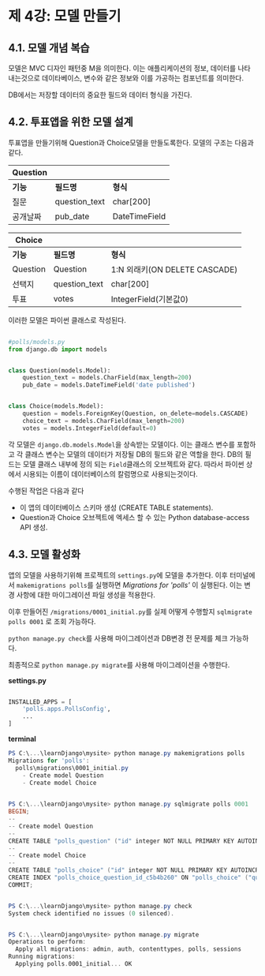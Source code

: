 # 제 4강: 모델 만들기

## 4.1. 모델 개념 복습

모델은 MVC 디자인 패턴중 M을 의미한다. 이는 애플리케이션의 정보, 데이터를 나타내는것으로 데이타베이스, 변수와 같은 정보와 이를 가공하는 컴포넌트를 의미한다.

DB에서는 저장할 데이터의 중요한 필드와 데이터 형식을 가진다.

## 4.2. 투표앱을 위한 모델 설계

투표앱을 만들기위해 Question과 Choice모델을 만들도록한다. 모델의 구조는 다음과 같다.

|Question| | |
|-|-|-|
|**기능**|**필드명**|**형식**|
|질문|question_text|char[200]|
|공개날짜|pub_date|DateTimeField|

|Choice| | |
|-|-|-|
|**기능**|**필드명**|**형식**|
|Question|Question|1:N 외래키(ON DELETE CASCADE)|
|선택지|question_text|char[200]|
|투표|votes|IntegerField(기본값0)|

이러한 모델은 파이썬 클래스로 작성된다.

~~~python

#polls/models.py
from django.db import models


class Question(models.Model):
    question_text = models.CharField(max_length=200)
    pub_date = models.DateTimeField('date published')


class Choice(models.Model):
    question = models.ForeignKey(Question, on_delete=models.CASCADE)
    choice_text = models.CharField(max_length=200)
    votes = models.IntegerField(default=0)
~~~

각 모델은 `django.db.models.Model`을 상속받는 모델이다. 이는 클래스 변수를 포함하고 각 클래스 변수는 모델의 데이터가 저장될 DB의 필드와 같은 역할을 한다. DB의 필드는 모델 클래스 내부에 정의 되는 `Field`클래스의 오브젝트와 같다. 따라서 파이썬 상에서 시용되는 이름이 데이터베이스의 칼럼명으로 사용되는것이다.

수행된 작업은 다음과 같다

- 이 앱의 데이터베이스 스키마 생성 (CREATE TABLE statements).
- Question과 Choice 오브젝트에 엑세스 할 수 있는 Python database-access API 생성.

## 4.3. 모델 활성화

앱의 모델을 사용하기위해 프로젝트의 `settings.py`에 모델을 추가한다. 이후 터미널에서 `makemigrations polls`를 실행하면 *Migrations for 'polls'* 이 실행된다. 이는 변경 사항에 대한 마이그레이션 파일 생성을 적용한다.

이후 만들어진 `/migrations/0001_initial.py`를 실제 어떻게 수행할지 `sqlmigrate polls 0001` 로 조회 가능하다.

`python manage.py check`를 사용해 마이그레이션과 DB변경 전 문제를 체크 가능하다.

최종적으로 `python manage.py migrate`를 사용해 마이그레이션을 수행한다.

**settings.py**

~~~python

INSTALLED_APPS = [
    'polls.apps.PollsConfig',
    ...
]

~~~

**terminal**

~~~ps1
PS C:\...\learnDjango\mysite> python manage.py makemigrations polls
Migrations for 'polls':
  polls\migrations\0001_initial.py
    - Create model Question
    - Create model Choice
  

PS C:\...\learnDjango\mysite> python manage.py sqlmigrate polls 0001
BEGIN;
--
-- Create model Question
--
CREATE TABLE "polls_question" ("id" integer NOT NULL PRIMARY KEY AUTOINCREMENT, "question_text" varchar(200) NOT NULL, "pub_date" datetime NOT NULL);
--
-- Create model Choice
--
CREATE TABLE "polls_choice" ("id" integer NOT NULL PRIMARY KEY AUTOINCREMENT, "choice_text" varchar(200) NOT NULL, "votes" integer NOT NULL, "question_id" bigint NOT NULL REFERENCES "polls_question" ("id") DEFERRABLE INITIALLY DEFERRED);
CREATE INDEX "polls_choice_question_id_c5b4b260" ON "polls_choice" ("question_id");
COMMIT;


PS C:\...\learnDjango\mysite> python manage.py check
System check identified no issues (0 silenced).


PS C:\...\learnDjango\mysite> python manage.py migrate
Operations to perform:
  Apply all migrations: admin, auth, contenttypes, polls, sessions
Running migrations:
  Applying polls.0001_initial... OK
~~~
